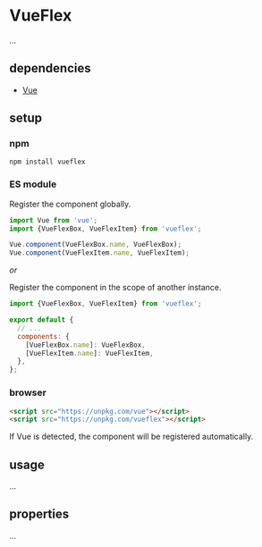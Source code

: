 # VueFlex

...

## dependencies

- [Vue](https://github.com/vuejs/vue)

## setup

### npm

```shell
npm install vueflex
```

### ES module

Register the component globally.

```javascript
import Vue from 'vue';
import {VueFlexBox, VueFlexItem} from 'vueflex';

Vue.component(VueFlexBox.name, VueFlexBox);
Vue.component(VueFlexItem.name, VueFlexItem);
```

*or*

Register the component in the scope of another instance.

```javascript
import {VueFlexBox, VueFlexItem} from 'vueflex';

export default {
  // ...
  components: {
    [VueFlexBox.name]: VueFlexBox,
    [VueFlexItem.name]: VueFlexItem,
  },
};
```

### browser

```html
<script src="https://unpkg.com/vue"></script>
<script src="https://unpkg.com/vueflex"></script>
```

If Vue is detected, the component will be registered automatically.

## usage

...

## properties

...
